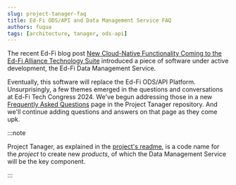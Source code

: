 ```yaml
---
slug: project-tanager-faq
title: Ed-Fi ODS/API and Data Management Service FAQ
authors: fuqua
tags: [architecture, tanager, ods-api]
---
```


The recent Ed-Fi blog post
[New Cloud-Native Functionality Coming to the Ed-Fi Alliance Technology Suite](https://www.ed-fi.org/blog/cloud-native-ed-fi-technology/)
introduced a piece of software under active development, the Ed-Fi Data
Management Service.

Eventually, this software will replace the Ed-Fi ODS/API Platform.
Unsurprisingly, a few themes emerged in the questions and conversations at Ed-Fi
Tech Congress 2024. We've begun addressing those in a new
[Frequently Asked Questions](https://github.com/Ed-Fi-Alliance-OSS/Project-Tanager/blob/main/FAQ.md)
page in the Project Tanager repository. And we'll continue adding questions and
answers on that page as they come upk.

:::note

Project Tanager, as explained in the
[project's readme](https://github.com/Ed-Fi-Alliance-OSS/Project-Tanager/blob/main),
is a code name for the _project_ to create new _products_, of which the Data
Management Service will be the key component.

:::
